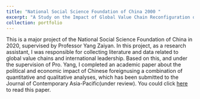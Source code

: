 ```yaml
---
title: "National Social Science Foundation of China 2000 "
excerpt: "A Study on the Impact of Global Value Chain Reconfiguration on International Economic Power Shift under the New Situation and China's Response Strategies"
collection: portfolio
---
```


This is a major project of the National Social Science Foundation of China in 2020, supervised by Professor Yang Zaiyan. In this project, as a research assistant, I was responsible for collecting literature and data related to global value chains and international leadership. Based on this, and under the supervision of Pro. Yang, I completed an academic paper about the political and economic impact of Chinese foreignusing a combination of quantitative and qualitative analyses, which has been submitted to the Journal of Contemporary Asia-Pacific(under review). You could click [here](../assests/) to read this paper.
